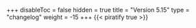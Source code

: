 +++
disableToc = false
hidden = true
title = "Version 5.15"
type = "changelog"
weight = -15
+++
{{< piratify true >}}

